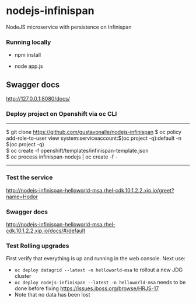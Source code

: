 # nodejs-infinispan
NodeJS microservice with persistence on Infinispan 

### Running locally 
* npm install

* node app.js

## Swagger docs
http://127.0.0.1:8080/docs/

### Deploy project on Openshift via oc CLI

----
$ git clone https://github.com/gustavonalle/nodejs-infinispan 
$ oc policy add-role-to-user view system:serviceaccount:$(oc project -q):default -n $(oc project -q)   
$ oc create -f openshift/templates/infinispan-template.json  
$ oc process infinispan-nodejs | oc create -f -   

----

### Test the service

http://nodejs-infinispan-helloworld-msa.rhel-cdk.10.1.2.2.xip.io/greet?name=Hodor

### Swagger docs

http://nodejs-infinispan-helloworld-msa.rhel-cdk.10.1.2.2.xip.io/docs/#/default

### Test Rolling upgrades

First verify that everything is up and running in the web console. Next use:

* `oc deploy datagrid --latest -n helloworld-msa` to rollout a new JDG cluster
* `oc deploy nodejs-infinispan --latest -n helloworld-msa` needs to be done before fixing https://issues.jboss.org/browse/HRJS-17
* Note that no data has been lost

